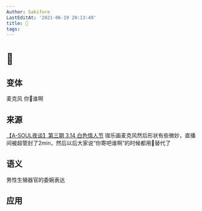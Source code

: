 ```yaml
---
Author: Sakifore
LastEditAt: '2021-06-19 20:13:49'
title: 🎤
tags:
---
```

# 🎤

## 变体

麦克风 你🎤谁啊

## 来源

[【A-SOUL夜谈】第三期 3.14 白色情人节](https://www.bilibili.com/video/BV15v411a7pe?p=5&t=34m34s)
珈乐画麦克风然后形状有些微妙，直播间被超管封了2min，然后以后大家说“你寄吧谁啊”的时候都用🎤替代了

## 语义

男性生殖器官的委婉表达

## 应用